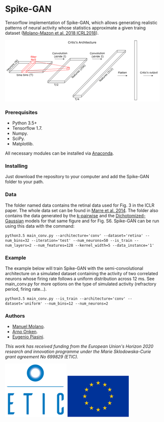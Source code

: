# Spike-GAN

Tensorflow implementation of Spike-GAN, which allows generating realistic patterns of neural activity whose statistics approximate a given traing dataset ([Molano-Mazon et al. 2018 ICRL2018](https://openreview.net/forum?id=r1VVsebAZ)). 

![alt tag](figs/architecture.png)

### Prerequisites

* Python 3.5+
* Tensorflow 1.7.
* Numpy.
* SciPy.
* Matplotlib.

All necessary modules can be installed via [Anaconda](https://anaconda.org/). 

### Installing

Just download the repository to your computer and add the Spike-GAN folder to your path.


### Data
The folder named data contains the retinal data used for Fig. 3 in the ICLR paper. The whole data set can be found in [Marre et al. 2014](https://datarep.app.ist.ac.at/61/). The folder also contains the data generated by the [k-pairwise](http://journals.plos.org/ploscompbiol/article?id=10.1371/journal.pcbi.1003408) and the [Dichotomized-Gaussian](https://www.frontiersin.org/articles/10.3389/fncom.2010.00144/full) models for that same figure and for Fig. S6. Spike-GAN can be run using this data with the command:

```
python3.5 main_conv.py --architecture='conv' --dataset='retina' --num_bins=32 --iteration='test' --num_neurons=50 --is_train --num_layers=2 --num_features=128 --kernel_width=5 --data_instance='1'
```

### Example

The example below will train Spike-GAN with the semi-convolutional architecture on a simulated dataset containing the activity of two correlated neurons whose firing rate follows a uniform distribution across 12 ms. See main_conv.py for more options on the type of simulated activity (refractory period, firing rate...).

```
python3.5 main_conv.py --is_train --architecture='conv' --dataset='uniform' --num_bins=12 --num_neurons=2 
```




### Authors
* [Manuel Molano](https://github.com/manuelmolano).
* [Arno Onken](https://github.com/asnelt).
* [Eugenio Piasini](https://github.com/epiasini).

*This work has received funding from the European Union's Horizon 2020 research and innovation programme under the Marie Sklodowska-Curie grant agreement No 699829 (ETIC).*

<img src="figs/LOGO.png " alt="ETIC" width="200px"/>
<img src="figs/flag_yellow_low.jpg " width="200px"/>
